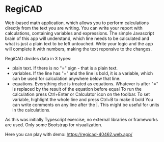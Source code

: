 # RegiCAD
Web-based math application, which allows you to perform calculations directly from the text you are writing.
You can write your report with calculations, containing variables and expressions. The simple Javascript
brain of this app will understand, which line needs to be calculated and what is just a plain text to be left untouched. Write your logic
and the app will complete it with numbers, making the text reponsive to the changes.

RegiCAD divides data in 3 types:
- plain text. If there is no "=" sign - that is a plain text.
- variables. If the line has "=" and the line is bold, it is a variable, which can be used for calculation anywhere below that line.
- equations. Everything else is treated as equations. Whatever is after "=" is replaced by the result of the equation before equal
To run the calculation press Ctrl+Enter or Calculator icon on the toolbar.
To set variable, highlight the whole line and press Ctrl+B to make it bold
You can write comments on any line after the |. This might be useful for units in the calculations.

As this was initially Typescript exercise, no external libraries or frameworks are used. Only some Bootstrap for visualization.

Here you can play with demo: https://regicad-40462.web.app/
